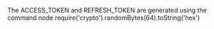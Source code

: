 The ACCESS_TOKEN and REFRESH_TOKEN are generated using the command
node require('crypto').randomBytes(64).toString('hex')
